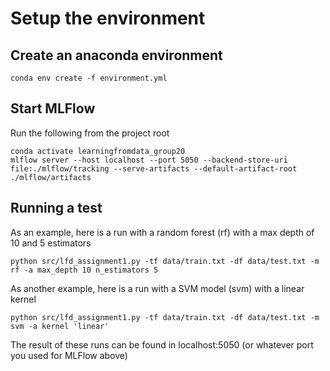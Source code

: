 # Setup the environment

## Create an anaconda environment
```{bash}
conda env create -f environment.yml
```

## Start MLFlow

Run the following from the project root
```{bash}
conda activate learningfromdata_group20
mlflow server --host localhost --port 5050 --backend-store-uri file:./mlflow/tracking --serve-artifacts --default-artifact-root ./mlflow/artifacts
```

## Running a test

As an example, here is a run with a random forest (rf) with a max depth of 10 and 5 estimators
```{bash}
python src/lfd_assignment1.py -tf data/train.txt -df data/test.txt -m rf -a max_depth 10 n_estimators 5
```
As another example, here is a run with a SVM model (svm) with a linear kernel
```{bash}
python src/lfd_assignment1.py -tf data/train.txt -df data/test.txt -m svm -a kernel 'linear'
```
The result of these runs can be found in localhost:5050 (or whatever port you used for MLFlow above)